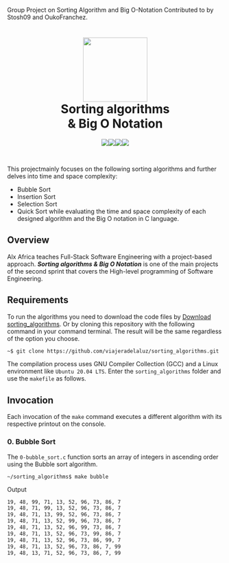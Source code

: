 Group Project on Sorting Algorithm and Big O-Notation
Contributed to by Stosh09 and OukoFranchez.
<br>

<h1 align="center"><img src="https://upload.wikimedia.org/wikipedia/commons/thumb/4/4c/Shell_sorting_algorithm_color_bars.svg/220px-Shell_sorting_algorithm_color_bars.svg.png" width='150'><br>Sorting algorithms<br>& Big O Notation</h1>

<p align="center"><img src="https://img.shields.io/badge/Linux-FCC624?style=for-the-badge&logo=linux&logoColor=black"><img src="https://img.shields.io/badge/C-00599C?style=for-the-badge&logo=c&logoColor=white"><img src="https://img.shields.io/badge/GNU%20Bash-4EAA25?style=for-the-badge&logo=GNU%20Bash&logoColor=white"><img src="https://img.shields.io/badge/GIT-E44C30?style=for-the-badge&logo=git&logoColor=white"></p>

<br>

This projectmainly focuses on the following sorting algorithms and further delves into time and space complexity:
* Bubble Sort 
* Insertion Sort
* Selection Sort
* Quick Sort while evaluating the time and space complexity of each designed algorithm and the Big O notation in C language.

## Overview

Alx Africa teaches Full-Stack Software Engineering with a project-based approach. **_Sorting algorithms & Big O Notation_** is one of the main projects of the second sprint that covers the High-level programming of Software Engineering.

## Requirements

To run the algorithms you need to download the code files by [Download sorting_algorithms](https://github.com/Stosh09/sorting_algorithms/archive/refs/heads/main.zip). Or by cloning this repository with the following command in your command terminal. The result will be the same regardless of the option you choose.

```bash
~$ git clone https://github.com/viajeradelaluz/sorting_algorithms.git
```

The compilation process uses GNU Compiler Collection (GCC) and a Linux environment like `Ubuntu 20.04 LTS`. Enter the `sorting_algorithms` folder and use the `makefile` as follows.

## Invocation

Each invocation of the `make` command executes a different algorithm with its respective printout on the console.

### **0. Bubble Sort**

The `0-bubble_sort.c` function sorts an array of integers in ascending order using the Bubble sort algorithm.

    ~/sorting_algorithms$ make bubble

Output

```bash
19, 48, 99, 71, 13, 52, 96, 73, 86, 7
19, 48, 71, 99, 13, 52, 96, 73, 86, 7
19, 48, 71, 13, 99, 52, 96, 73, 86, 7
19, 48, 71, 13, 52, 99, 96, 73, 86, 7
19, 48, 71, 13, 52, 96, 99, 73, 86, 7
19, 48, 71, 13, 52, 96, 73, 99, 86, 7
19, 48, 71, 13, 52, 96, 73, 86, 99, 7
19, 48, 71, 13, 52, 96, 73, 86, 7, 99
19, 48, 13, 71, 52, 96, 73, 86, 7, 99

